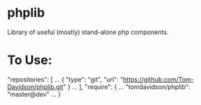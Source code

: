 phplib
======

Library of useful (mostly) stand-alone php components.

To Use:
======
"repositories": [
...
    {
        "type": "git",
        "url":  "https://github.com/Tom-Davidson/phplib.git"
    }
...
],
"require": {
...
    "tomdavidson/phplib": "master@dev"
...
}
